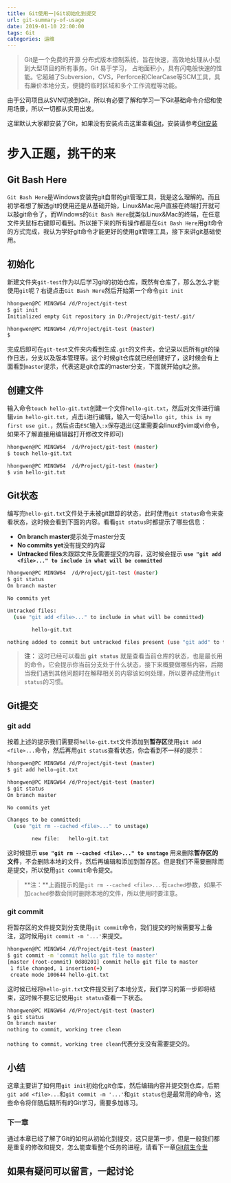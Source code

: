 ```yaml
---
title: Git使用一|Git初始化到提交
url: git-summary-of-usage
date: 2019-01-10 22:00:00
tags: Git
categories: 运维
---
```


> Git是一个免费的开源 分布式版本控制系统，旨在快速，高效地处理从小型到大型项目的所有事务。Git 易于学习， 占地面积小，具有闪电般快速的性能。它超越了Subversion，CVS，Perforce和ClearCase等SCM工具，具有廉价本地分支，便捷的临时区域和多个工作流程等功能。

由于公司项目从SVN切换到Git，所以有必要了解和学习一下Git基础命令介绍和使用场景，所以一切都从实用出发。

这里默认大家都安装了Git，如果没有安装点击这里查看[Git](https://git-scm.com/)，安装请参考[Git安装](https://www.liaoxuefeng.com/wiki/0013739516305929606dd18361248578c67b8067c8c017b000/00137396287703354d8c6c01c904c7d9ff056ae23da865a000)

# 步入正题，挑干的来

## Git Bash Here

`Git Bash Here`是Windows安装完git自带的git管理工具，我是这么理解的。而且初学者想了解透git的使用还是从基础开始，Linux&Mac用户直接在终端打开就可以敲git命令了，而Windows的`Git Bash Here`就类似Linux&Mac的终端，在任意文件夹鼠标右键即可看到。所以接下来的所有操作都是在`Git Bash Here`用git命令的方式完成，我认为学好git命令才能更好的使用git管理工具，接下来讲git基础使用。

## 初始化

新建文件夹`git-test`作为以后学习git的初始仓库，既然有仓库了，那么怎么才能使用`git`呢？右键点击`Git Bash Here`然后开始第一个命令`git init`

``` bash
hhongwen@PC MINGW64 /d/Project/git-test
$ git init
Initialized empty Git repository in D:/Project/git-test/.git/

hhongwen@PC MINGW64 /d/Project/git-test (master)
$
```

完成后即可在`git-test`文件夹内看到生成`.git`的文件夹，会记录以后所有git的操作日志，分支以及版本管理等。这个时候git仓库就已经创建好了，这时候会有上面看到`master`提示，代表这是git仓库的master分支，下面就开始git之旅。

## 创建文件

输入命令`touch hello-git.txt`创建一个文件`hello-git.txt`，然后对文件进行编辑`vim hello-git.txt`，点击`i`进行编辑，输入一句话`hello git, this is my first use git.`，然后点击`ESC`输入`:x`保存退出(这里需要会linux的vim或vi命令，如果不了解直接用编辑器打开修改文件即可)

``` bash
hhongwen@PC MINGW64  /d/Project/git-test (master)
$ touch hello-git.txt

hhongwen@PC MINGW64  /d/Project/git-test (master)
$ vim hello-git.txt
```

## Git状态

编写完`hello-git.txt`文件处于未被git跟踪的状态，此时使用`git status`命令来查看状态，这时候会看到下面的内容。看看`git status`时都提示了哪些信息：

- **On branch master**提示处于master分支
- **No commits yet**没有提交的内容
- **Untracked files**未跟踪文件及需要提交的内容，这时候会提示 **`use "git add <file>..." to include in what will be committed`**

``` bash
hhongwen@PC MINGW64  /d/Project/git-test (master)
$ git status
On branch master

No commits yet

Untracked files:
  (use "git add <file>..." to include in what will be committed)

        hello-git.txt

nothing added to commit but untracked files present (use "git add" to track)
```
> **注：** 这时已经可以看出 **`git status`** 就是查看当前仓库的状态，也是最长用的命令，它会提示你当前分支处于什么状态，接下来概要做哪些内容，后期当我们遇到其他问题时在解释相关的内容该如何处理，所以要养成使用`git status`的习惯。

## Git提交

### git add

按着上述的提示我们需要将`hello-git.txt`文件添加到**暂存区**使用`git add <file>...`命令，然后再用`git status`查看状态，你会看到不一样的提示：

``` bash
hhongwen@PC MINGW64 /d/Project/git-test (master)
$ git add hello-git.txt

hhongwen@PC MINGW64 /d/Project/git-test (master)
$ git status
On branch master

No commits yet

Changes to be committed:
  (use "git rm --cached <file>..." to unstage)

        new file:   hello-git.txt
```

这时候提示 **`use "git rm --cached <file>..." to unstage`** 用来删除**暂存区的文件**，不会删除本地的文件，然后再编辑和添加到暂存区。但是我们不需要删除而是提交，所以使用`git commit`命令提交。

> **注：**上面提示的是`git rm --cached <file>...`有`cached`参数，如果不加`cached`参数会同时删除本地的文件，所以使用时要注意。

### git commit

将暂存区的文件提交到分支使用`git commit`命令，我们提交的时候需要写上备注，这时候用`git commit -m '...'`来提交。

``` bash
hhongwen@PC MINGW64 /d/Project/git-test (master)
$ git commit -m 'commit hello git file to master'
[master (root-commit) 0d80201] commit hello git file to master
 1 file changed, 1 insertion(+)
 create mode 100644 hello-git.txt
```

这时候已经将`hello-git.txt`文件提交到了本地分支，我们学习的第一步即将结束，这时候不要忘记使用`git status`查看一下状态。

``` bash
hhongwen@PC MINGW64 /d/Project/git-test (master)
$ git status
On branch master
nothing to commit, working tree clean
```
`nothing to commit, working tree clean`代表分支没有需要提交的。

## 小结

这章主要讲了如何用`git init`初始化git仓库，然后编辑内容并提交到仓库，后期`git add <file>...`和`git commit -m '...'`和`git status`也是最常用的命令，这些命令将伴随后期所有的Git学习，需要多加练习。

### 下一章

通过本章已经了解了Git的如何从初始化到提交，这只是第一步，但是一般我们都是重复的修改和提交，怎么能查看整个任务的进程，请看下一章[Git前生今世](https://hhongwen.cn/20190114/git-usage-commit-log)

## **如果有疑问可以留言，一起讨论**
